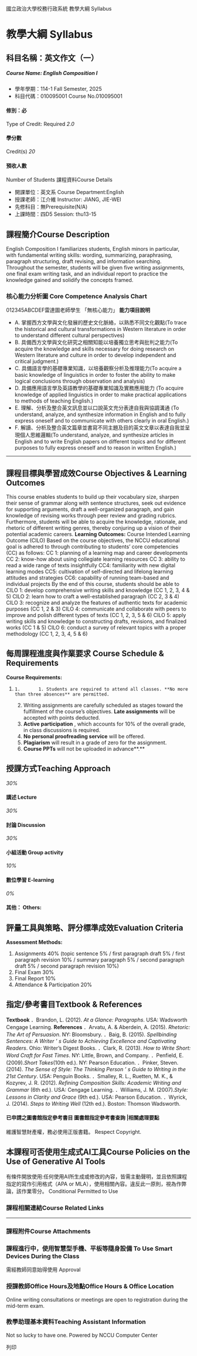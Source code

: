 國立政治大學校務行政系統 教學大綱 Syllabus
# 教學大綱 Syllabus
##  科目名稱：英文作文（一） 
#####  Course Name: English Composition I
  * 學年學期：114-1 Fall Semester, 2025 
  * 科目代碼：010095001 Course No.010095001


#### 修別：必
Type of Credit: Required 
_2.0_
#### 學分數
Credit(s)
_20_
#### 預收人數
Number of Students
課程資料Course Details
  * 開課單位：英文系 Course Department:English 
  * 授課老師：江介維 Instructor: JIANG, JIE-WEI 
  * 先修科目：無Prerequisite(N/A)
  * 上課時間：四D5 Session: thu13-15


##  課程簡介Course Description
English Composition I familiarizes students, English minors in particular, with fundamental writing skills: wording, summarizing, paraphrasing, paragraph structuring, draft revising, and information searching. Throughout the semester, students will be given five writing assignments, one final exam writing task, and an individual report to practice the knowledge gained and solidify the concepts framed.
###  核心能力分析圖 Core Competence Analysis Chart
012345ABCDEF雷達圖老師學生
「無核心能力」 
**能力項目說明**
  * A. 掌握西方文學與文化發展的歷史文化脈絡，以熟悉不同文化觀點(To trace the historical and cultural transformations in Western literature in order to understand different cultural perspectives)
  * B. 具備西方文學與文化研究之相關知能以培養獨立思考與批判之能力(To acquire the knowledge and skills necessary for doing research on Western literature and culture in order to develop independent and critical judgment.)
  * C. 具備語言學的基礎專業知識，以培養觀察分析及推理能力(To acquire a basic knowledge of linguistics in order to foster the ability to make logical conclusions through observation and analysis)
  * D. 具備應用語言學及英語教學的基礎專業知識及實務應用能力 (To acquire knowledge of applied linguistics in order to make practical applications to methods of teaching English.)
  * E. 理解、分析及整合英文訊息並以口說英文充分表達自我與協調溝通 (To understand, analyze, and synthesize information in English and to fully express oneself and to communicate with others clearly in oral English.)
  * F. 解讀、分析及整合英文篇章並書寫不同主題及目的英文文章以表達自我並呈現個人思維邏輯(To understand, analyze, and synthesize articles in English and to write English papers on different topics and for different purposes to fully express oneself and to reason in written English.)


* * *
##  課程目標與學習成效Course Objectives & Learning Outcomes 
This course enables students to build up their vocabulary size, sharpen their sense of grammar along with sentence structures, seek out evidence for supporting arguments, draft a well-organized paragraph, and gain knowledge of revising works through peer review and grading rubrics. Furthermore, students will be able to acquire the knowledge, rationale, and rhetoric of different writing genres, thereby conjuring up a vision of their potential academic careers.
**Learning Outcomes:**
Course Intended Learning Outcome (CILO)
Based on the course objectives, the NCCU educational goal is adhered to through contributing to students’ core competencies (CC) as follows:
CC 1: planning of a learning map and career developments
CC 2: know-how about using collegiate learning resources 
CC 3: ability to read a wide range of texts insightfully
CC4: familiarity with new digital learning modes
CC5: cultivation of self-directed and lifelong learning attitudes and strategies
CC6: capability of running team-based and individual projects
By the end of this course, students should be able to
CILO 1: develop comprehensive writing skills and knowledge (CC 1, 2, 3, 4 & 5)
CILO 2: learn how to craft a well-established paragraph (CC 2, 3 & 4)
CILO 3: recognize and analyze the features of authentic texts for academic purposes (CC 1, 2 & 3)
CILO 4: communicate and collaborate with peers to improve and polish different types of texts (CC 1, 2, 3, 5 & 6)
CILO 5: apply writing skills and knowledge to constructing drafts, revisions, and finalized works (CC 1 & 5)
CILO 6: conduct a survey of relevant topics with a proper methodology (CC 1, 2, 3, 4, 5 & 6)
##  每周課程進度與作業要求 Course Schedule & Requirements
**Course Requirements:**
  1.     1.       1. Students are required to attend all classes. **No more than three absences** are permitted.
      2. Writing assignments are carefully scheduled as stages toward the fulfillment of the course’s objectives. **Late assignments** will be accepted with points deducted. 
      3. **Active participation** , which accounts for 10% of the overall grade, in class discussions is required.
      4. **No personal proofreading service** will be offered.
      5. **Plagiarism** will result in a grade of zero for the assignment.
      6. **Course PPTs** will not be uploaded in advance**.**


##  授課方式Teaching Approach
_30%_
####  講述 Lecture
_30%_
####  討論 Discussion
_30%_
####  小組活動 Group activity
_10%_
####  數位學習 E-learning
_0%_
####  其他： Others:
##  評量工具與策略、評分標準成效Evaluation Criteria
**Assessment Methods:**
1. Assignments 40%
(topic sentence 5% / first paragraph draft 5% / first paragraph revision 10% / summary paragraph 5% / second paragraph draft 5% / second paragraph revision 10%)
2. Final Exam 30%
3. Final Report 10%
4. Attendance & Participation 20%
##  指定/參考書目Textbook & References
**Textbook**
．Brandon, L. (2012). _At a Glance: Paragraphs_. USA: Wadsworth Cengage Learning.
**References**
．Arvatu, A. & Aberdein, A. (2015). _Rhetoric: The Art of Persuasion_. NY: Bloomsbury.
．Baig, B. (2015). _Spellbinding Sentences: A Writer_ _’_ _s Guide to Achieving Excellence and Captivating Readers_. Ohio: Writer’s Digest Books.
．Clark, R. (2013). _How to Write Short: Word Craft for Fast Times_. NY: Little, Brown, and Company.
．Penfield, E. (2009)._Short Takes_(10th ed.). NY: Pearson Education.
．Pinker, Steven. (2014). _The Sense of Style: The Thinking Person_ _’_ _s Guide to Writing in the 21st Century_. USA: Penguin Books.
．Smalley, R. L., Ruetten, M. K., & Kozyrev, J. R. (2012). _Refining Composition Skills: Academic Writing and Grammar_ (6th ed.). USA: Cengage Learning.
．Williams, J. M. (2007)._Style: Lessons in Clarity and Grace_ (9th ed.). USA: Pearson Education.
．Wyrick, J. (2014). _Steps to Writing Well_ (12th ed.). Boston: Thomson Wadsworth.
####  已申請之圖書館指定參考書目  圖書館指定參考書查詢 |相關處理要點
維護智慧財產權，務必使用正版書籍。 Respect Copyright.
##  本課程可否使用生成式AI工具Course Policies on the Use of Generative AI Tools
有條件開放使用:任何使用AI所生成或修改的內容，皆需主動聲明，並且依照課程指定的寫作引用格式（APA or MLA），使用相關內容。違反此一原則，視為作弊論，該作業零分。 Conditional Permitted to Use 
###  課程相關連結Course Related Links
* * *
###  課程附件Course Attachments
###  課程進行中，使用智慧型手機、平板等隨身設備 To Use Smart Devices During the Class
需經教師同意始得使用  Approval
###  授課教師Office Hours及地點Office Hours & Office Location
Online writing consultations or meetings are open to registration during the mid-term exam.
###  教學助理基本資料Teaching Assistant Information
Not so lucky to have one.
Powered by NCCU Computer Center
  
列印
